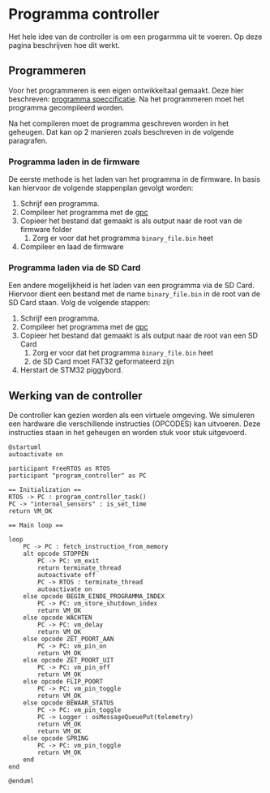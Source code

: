 # Programma controller

Het hele idee van de controller is om een progarmma uit te voeren.
Op deze pagina beschrijven hoe dit werkt.

## Programmeren

Voor het programmeren is een eigen ontwikkeltaal gemaakt. Deze hier beschreven:
[programma speccificatie](../gpc/program_specifications.md).
Na het programmeren moet het programma gecompileerd worden.

Na het compileren moet de programma geschreven worden in het geheugen.
Dat kan op 2 manieren zoals beschreven in de volgende paragrafen.

### Programma laden in de firmware

De eerste methode is het laden van het programma in de firmware.
In basis kan hiervoor de volgende stappenplan gevolgt worden:

1. Schrijf een programma.
2. Compileer het programma met de [gpc](../gpc/index.md)
3. Copieer het bestand dat gemaakt is als output naar de root van de firmware folder
   1. Zorg er voor dat het programma ```binary_file.bin``` heet
4. Compileer en laad de firmware

### Programma laden via de SD Card

Een andere mogelijkheid is het laden van een programma via de SD Card.
Hiervoor dient een bestand met de name ```binary_file.bin``` in de root van
de SD Card staan. Volg de volgende stappen:

1. Schrijf een programma.
2. Compileer het programma met de [gpc](../gpc/index.md)
3. Copieer het bestand dat gemaakt is als output naar de root van een SD Card
   1. Zorg er voor dat het programma ```binary_file.bin``` heet
   2. de SD Card moet FAT32 geformateerd zijn
4. Herstart de STM32 piggybord.

## Werking van de controller

De controller kan gezien worden als een virtuele omgeving. We simuleren een hardware die verschillende instructies (OPCODES) kan uitvoeren.
Deze instructies staan in het geheugen en worden stuk voor stuk uitgevoerd. 

```puml
@startuml
autoactivate on

participant FreeRTOS as RTOS
participant "program_controller" as PC

== Initialization ==
RTOS -> PC : program_controller_task()
PC -> "internal_sensors" : is_set_time
return VM_OK

== Main loop ==

loop
    PC -> PC : fetch_instruction_from_memory
    alt opcode STOPPEN
        PC -> PC: vm_exit
        return terminate_thread
        autoactivate off
        PC -> RTOS : terminate_thread
        autoactivate on
    else opcode BEGIN_EINDE_PROGRAMMA_INDEX
        PC -> PC: vm_store_shutdown_index
        return VM_OK
    else opcode WACHTEN
        PC -> PC: vm_delay
        return VM_OK
    else opcode ZET_POORT_AAN
        PC -> PC: vm_pin_on
        return VM_OK
    else opcode ZET_POORT_UIT
        PC -> PC: vm_pin_off
        return VM_OK
    else opcode FLIP_POORT
        PC -> PC: vm_pin_toggle
        return VM_OK
    else opcode BEWAAR_STATUS
        PC -> PC: vm_pin_toggle
        PC -> Logger : osMessageQueuePut(telemetry)
        return VM_OK
        return VM_OK
    else opcode SPRING
        PC -> PC: vm_pin_toggle
        return VM_OK
    end
end

@enduml
```
